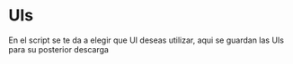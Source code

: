 # UIs

En el script se te da a elegir que UI deseas utilizar, aqui se guardan las UIs para su posterior descarga

